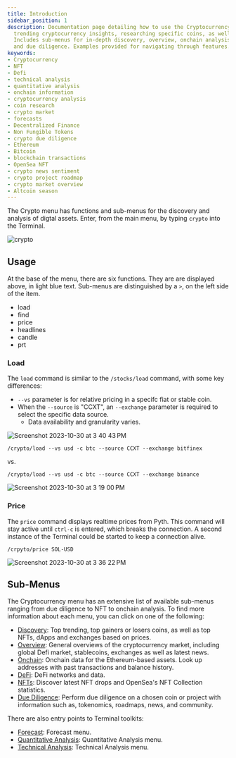 ```yaml
---
title: Introduction
sidebar_position: 1
description: Documentation page detailing how to use the Cryptocurrency menu providing
  trending cryptocurrency insights, researching specific coins, as well as providing access to onchain information.
  Includes sub-menus for in-depth discovery, overview, onchain analysis, Defi, NFTs
  and due diligence. Examples provided for navigating through features.
keywords:
- Cryptocurrency
- NFT
- Defi
- technical analysis
- quantitative analysis
- onchain information
- cryptocurrency analysis
- coin research
- crypto market
- forecasts
- Decentralized Finance
- Non Fungible Tokens
- crypto due diligence
- Ethereum
- Bitcoin
- blockchain transactions
- OpenSea NFT
- crypto news sentiment
- crypto project roadmap
- crypto market overview
- Altcoin season
---
```


The Crypto menu has functions and sub-menus for the discovery and analysis of digtal assets.  Enter, from the main menu, by typing `crypto` into the Terminal.

![crypto](https://github.com/OpenBB-finance/OpenBBTerminal/assets/85772166/63ebe2a5-27c2-4ca5-bdfe-2c1d51dde69d)

## Usage

At the base of the menu, there are six functions. They are are displayed above, in light blue text.  Sub-menus are distinguished by a `>`, on the left side of the item.

- load
- find
- price
- headlines
- candle
- prt

### Load

The `load` command is similar to the `/stocks/load` command, with some key differences:

- `--vs` parameter is for relative pricing in a specifc fiat or stable coin.
- When the `--source` is "CCXT", an `--exchange` parameter is required to select the specific data source.
  - Data availability and granularity varies.

![Screenshot 2023-10-30 at 3 40 43 PM](https://github.com/OpenBB-finance/OpenBBTerminal/assets/85772166/f3bf898a-366a-4344-8b37-5621f411774f)

```console
/crypto/load --vs usd -c btc --source CCXT --exchange bitfinex
```

vs.

```console
/crypto/load --vs usd -c btc --source CCXT --exchange binance
```

![Screenshot 2023-10-30 at 3 19 00 PM](https://github.com/OpenBB-finance/OpenBBTerminal/assets/85772166/c87e14ff-08b1-4c54-81ec-a310ce7a5590)

### Price

The `price` command displays realtime prices from Pyth.  This command will stay active until `ctrl-c` is entered, which breaks the connection.  A second instance of the Terminal could be started to keep a connection alive.

```console
/crpyto/price SOL-USD
```

![Screenshot 2023-10-30 at 3 36 22 PM](https://github.com/OpenBB-finance/OpenBBTerminal/assets/85772166/fd3315f8-4500-4534-8fcc-24a330cc2ccf)


## Sub-Menus

The Cryptocurrency menu has an extensive list of available sub-menus ranging from due diligence to NFT to onchain analysis. To find more information about each menu, you can click on one of the following:

- [Discovery](disc.md): Top trending, top gainers or losers coins, as well as top NFTs, dApps and exchanges based on prices.
- [Overview](ov.md): General overviews of the cryptocurrency market, including global Defi market, stablecoins, exchanges as well as latest news.
- [Onchain](onchain.md): Onchain data for the Ethereum-based assets. Look up addresses with past transactions and balance history.
- [DeFi](defi.md): DeFi networks and data.
- [NFTs](nft.md): Discover latest NFT drops and OpenSea's NFT Collection statistics.
- [Due Diligence](dd.md): Perform due diligence on a chosen coin or project with information such as, tokenomics, roadmaps, news, and community.

There are also entry points to Terminal toolkits:

- [Forecast](/website/content/terminal/menus/forecast.md): Forecast menu.
- [Quantitative Analysis](/website/content/terminal/menus/common/qa.md): Quantitative Analysis menu.
- [Technical Analysis](/website/content/terminal/menus/common/ta.md): Technical Analysis menu.
